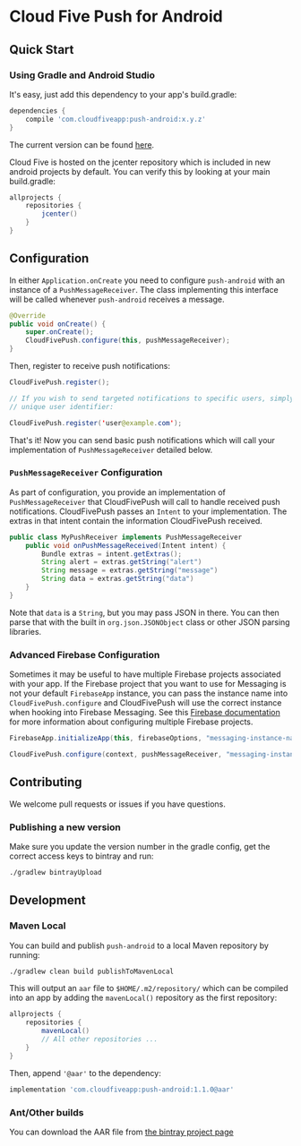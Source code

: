 # Cloud Five Push for Android

## Quick Start

### Using Gradle and Android Studio

It's easy, just add this dependency to your app's build.gradle:

```groovy
dependencies {
    compile 'com.cloudfiveapp:push-android:x.y.z'
}
```

The current version can be found
[here](https://bintray.com/cloudfive/maven/push-android).

Cloud Five is hosted on the jcenter repository which is included in new
android projects by default. You can verify this by looking at your main
build.gradle:

```groovy
allprojects {
    repositories {
        jcenter()
    }
}
```

## Configuration

In either `Application.onCreate` you need to configure `push-android`
with an instance of a `PushMessageReceiver`.  The class implementing
this interface will be called whenever `push-android` receives a message.

```java
@Override
public void onCreate() {
    super.onCreate();
    CloudFivePush.configure(this, pushMessageReceiver);
}
```

Then, register to receive push notifications:

```java
CloudFivePush.register();

// If you wish to send targeted notifications to specific users, simply pass in a
// unique user identifier:

CloudFivePush.register('user@example.com');
```


That's it!  Now you can send basic push notifications which will call
your implementation of `PushMessageReceiver` detailed below.

### `PushMessageReceiver` Configuration

As part of configuration, you provide an implementation of
`PushMessageReceiver` that CloudFivePush will call to handle received
push notifications. CloudFivePush passes an `Intent` to your
implementation. The extras in that intent contain the information
CloudFivePush received.

```java
public class MyPushReceiver implements PushMessageReceiver
    public void onPushMessageReceived(Intent intent) {
        Bundle extras = intent.getExtras();
        String alert = extras.getString("alert")
        String message = extras.getString("message")
        String data = extras.getString("data")
    }
}
```

Note that `data` is a `String`, but you may pass JSON in there. You can
then parse that with the built in `org.json.JSONObject` class or other
JSON parsing libraries.

### Advanced Firebase Configuration

Sometimes it may be useful to have multiple Firebase projects associated
with your app. If the Firebase project that you want to use for
Messaging is not your default `FirebaseApp` instance, you can pass the
instance name into `CloudFivePush.configure` and CloudFivePush will use
the correct instance when hooking into Firebase Messaging. See this
[Firebase documentation](https://firebase.google.com/docs/projects/multiprojects)
for more information about configuring multiple Firebase projects.

```java
FirebaseApp.initializeApp(this, firebaseOptions, "messaging-instance-name");

CloudFivePush.configure(context, pushMessageReceiver, "messaging-instance-name");
```

## Contributing

We welcome pull requests or issues if you have questions.

### Publishing a new version

Make sure you update the version number in the gradle config, get the
correct access keys to bintray and run:

```sh
./gradlew bintrayUpload
```

## Development

### Maven Local

You can build and publish `push-android` to a local Maven repository by
running:

```sh
./gradlew clean build publishToMavenLocal
```

This will output an `aar` file to `$HOME/.m2/repository/` which can be
compiled into an app by adding the `mavenLocal()` repository as the
first repository:

```groovy
allprojects {
    repositories {
        mavenLocal()
        // All other repositories ...
    }
}
```

Then, append `'@aar'` to the dependency:

```groovy
implementation 'com.cloudfiveapp:push-android:1.1.0@aar'
```

### Ant/Other builds

You can download the AAR file from 
[the bintray project page](https://bintray.com/cloudfive/maven/push-android/)
